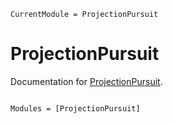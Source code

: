 ```@meta
CurrentModule = ProjectionPursuit
```

# ProjectionPursuit

Documentation for [ProjectionPursuit](https://github.com/xieyj17/ProjectionPursuit.jl).

```@index
```

```@autodocs
Modules = [ProjectionPursuit]
```
